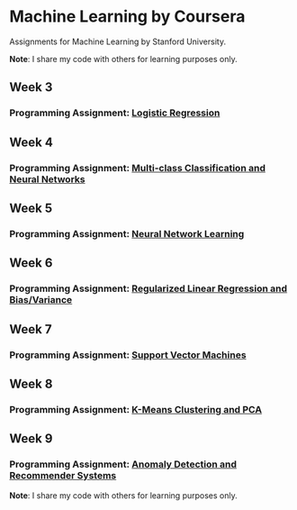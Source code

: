 # Machine Learning by Coursera
Assignments for Machine Learning by Stanford University.

**Note**: I share my code with others for learning purposes only.

## Week 3
### Programming Assignment: [Logistic Regression](https://github.com/pvardanis/machine-learning-coursera/tree/master/machine-learning-ex2/machine-learning-ex2)

## Week 4
### Programming Assignment: [Multi-class Classification and Neural Networks](https://github.com/pvardanis/machine-learning-coursera/tree/master/machine-learning-ex3/machine-learning-ex3)

## Week 5
### Programming Assignment: [Neural Network Learning](https://github.com/pvardanis/machine-learning-coursera/tree/master/machine-learning-ex4/machine-learning-ex4)

## Week 6
### Programming Assignment: [Regularized Linear Regression and Bias/Variance](https://github.com/pvardanis/machine-learning-coursera/tree/master/machine-learning-ex5/machine-learning-ex5)

## Week 7
### Programming Assignment: [Support Vector Machines](https://github.com/pvardanis/machine-learning-coursera/tree/master/machine-learning-ex6/machine-learning-ex6)

## Week 8
### Programming Assignment: [K-Means Clustering and PCA](https://github.com/pvardanis/machine-learning-coursera/tree/master/machine-learning-ex7/machine-learning-ex7)

## Week 9
### Programming Assignment: [Anomaly Detection and Recommender Systems](https://github.com/pvardanis/machine-learning-coursera/tree/master/machine-learning-ex8/machine-learning-ex8)

**Note**: I share my code with others for learning purposes only.

